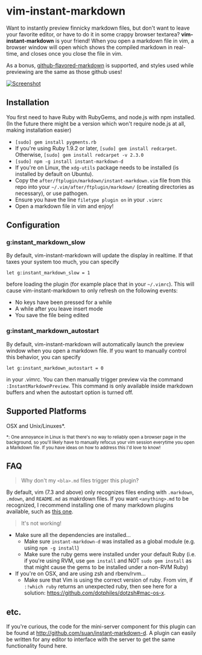 vim-instant-markdown
====================
Want to instantly preview finnicky markdown files, but don't want to leave your favorite editor, or have to do it in some crappy browser textarea? **vim-instant-markdown** is your friend! When you open a markdown file in vim, a browser window will open which shows the compiled markdown in real-time, and closes once you close the file in vim.

As a bonus, [github-flavored-markdown][gfm] is supported, and styles used while previewing are the same as those github uses!

[![Screenshot][ss]][ssbig]

Installation
------------
You first need to have Ruby with RubyGems, and node.js with npm installed. (In the future there might be a version which won't require node.js at all, making installation easier)

- `[sudo] gem install pygments.rb`
- If you're using Ruby 1.9.2 or later, `[sudo] gem install redcarpet`. Otherwise, `[sudo] gem install redcarpet -v 2.3.0`
- `[sudo] npm -g install instant-markdown-d`
- If you're on Linux, the `xdg-utils` package needs to be installed (is installed by default on Ubuntu).
- Copy the `after/ftplugin/markdown/instant-markdown.vim` file from this repo into your `~/.vim/after/ftplugin/markdown/` (creating directories as necessary), or use pathogen.
- Ensure you have the line `filetype plugin on` in your `.vimrc`
- Open a markdown file in vim and enjoy!

Configuration
-------------
### g:instant_markdown_slow

By default, vim-instant-markdown will update the display in realtime.  If that taxes your system too much, you can specify

```
let g:instant_markdown_slow = 1
```

before loading the plugin (for example place that in your `~/.vimrc`). This will cause vim-instant-markdown to only refresh on the following events:

- No keys have been pressed for a while
- A while after you leave insert mode
- You save the file being edited

### g:instant_markdown_autostart
By default, vim-instant-markdown will automatically launch the preview window when you open a markdown file. If you want to manually control this behavior, you can specify

```
let g:instant_markdown_autostart = 0
```

in your .vimrc. You can then manually trigger preview via the command ```:InstantMarkdownPreview```. This command is only available inside markdown buffers and when the autostart option is turned off.

Supported Platforms
-------------------
OSX and Unix/Linuxes*.

<sub>*: One annoyance in Linux is that there's no way to reliably open a browser page in the background, so you'll likely have to manually refocus your vim session everytime you open a Markdown file. If you have ideas on how to address this I'd love to know!</sub>

FAQ
---
> Why don't my `<bla>.md` files trigger this plugin?

By default, vim (7.3 and above) only recognizes files ending with `.markdown`, `.mdown`, and `README.md` as makrdown files. If you want `<anything>.md` to be recognized, I recommend installing one of many markdown plugins available, such as [this one][tpope-markdown].

> It's not working!

- Make sure all the dependencies are installed...
  - Make sure `instant-markdown-d` was installed as a global module (e.g. using `npm -g install`)
  - Make sure the ruby gems were installed under your default Ruby (i.e. if you're using RVM, use `gem install` and NOT `sudo gem install` as that might cause the gems to be installed under a non-RVM Ruby)
- If you're on OSX, and are using zsh and rbenv/rvm...
  - Make sure that Vim is using the correct version of ruby. From vim, if ```:!which ruby``` returns an unexpected ruby, then see here for a solution: https://github.com/dotphiles/dotzsh#mac-os-x.

etc.
---
If you're curious, the code for the mini-server component for this plugin can be found at http://github.com/suan/instant-markdown-d. A plugin can easily be written for any editor to interface with the server to get the same functionality found here.


[ss]: http://dl.dropbox.com/u/28956267/instant-markdown-demo_thumb.gif  "Click for bigger preview"
[ssbig]: http://dl.dropbox.com/u/28956267/instant-markdown-demo.gif
[gfm]: http://github.github.com/github-flavored-markdown/
[tpope-markdown]: https://github.com/tpope/vim-markdown
